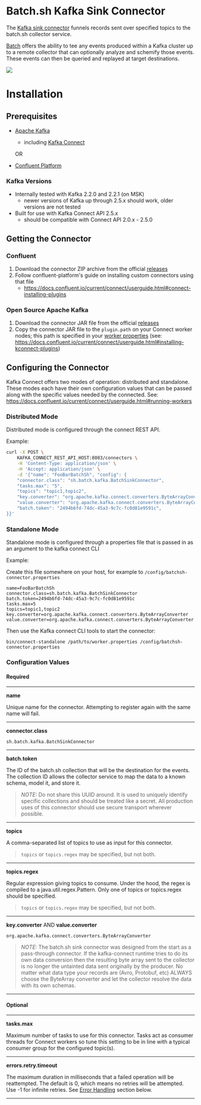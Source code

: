 # Batch.sh Kafka Sink Connector

The [Kafka sink connector](https://docs.confluent.io/current/connect/devguide.html#sink-tasks) funnels records sent over specified topics to the batch.sh collector service.

[Batch](https://batch.sh) offers the ability to tee any events produced within a Kafka cluster up to a remote collector that can optionally analyze and schemify those events.
These events can then be queried and replayed at target destinations.

[![](https://mermaid.ink/img/eyJjb2RlIjoiZ3JhcGggTFJcblx0QVtQcm9kdWNlcl0gLS0-fHNlbmQgbWVzc2FnZXwgQntLYWZrYSBCcm9rZXJzfVxuXHRCIC0tPiBEW2ZhOmZhLXVzZXIgQ29uc3VtZXIgMV1cblx0QiAtLT4gRVtmYTpmYS11c2VyIENvbnN1bWVyIDJdXG5cdEIgLS0-IEZbZmE6ZmEtdXNlciBDb25zdW1lciAzXVxuICBCIC0tPiBDKGJhdGNoLnNoIGthZmthIHNpbmsgY29ubmVjdG9yKVxuICBDIC0tPiB8bWVzc2FnZXMgb3ZlciB0b3BpY3MgY29uZmlndXJlZCBmb3IgYmF0Y2guc2h8R1soYmF0Y2guc2gga2Fma2EgY29sbGVjdG9yKV1cblx0XHRcdFx0XHQiLCJtZXJtYWlkIjp7InRoZW1lIjoiZGVmYXVsdCJ9LCJ1cGRhdGVFZGl0b3IiOmZhbHNlfQ)](https://mermaid-js.github.io/mermaid-live-editor/#/edit/eyJjb2RlIjoiZ3JhcGggTFJcblx0QVtQcm9kdWNlcl0gLS0-fHNlbmQgbWVzc2FnZXwgQntLYWZrYSBCcm9rZXJzfVxuXHRCIC0tPiBEW2ZhOmZhLXVzZXIgQ29uc3VtZXIgMV1cblx0QiAtLT4gRVtmYTpmYS11c2VyIENvbnN1bWVyIDJdXG5cdEIgLS0-IEZbZmE6ZmEtdXNlciBDb25zdW1lciAzXVxuICBCIC0tPiBDKGJhdGNoLnNoIGthZmthIHNpbmsgY29ubmVjdG9yKVxuICBDIC0tPiB8bWVzc2FnZXMgb3ZlciB0b3BpY3MgY29uZmlndXJlZCBmb3IgYmF0Y2guc2h8R1soYmF0Y2guc2gga2Fma2EgY29sbGVjdG9yKV1cblx0XHRcdFx0XHQiLCJtZXJtYWlkIjp7InRoZW1lIjoiZGVmYXVsdCJ9LCJ1cGRhdGVFZGl0b3IiOmZhbHNlfQ)

# Installation

## Prerequisites

* [Apache Kafka](https://kafka.apache.org/downloads)
  * including [Kafka Connect](https://docs.confluent.io/current/connect/index.html)
  
  OR
  
* [Confluent Platform](https://docs.confluent.io/current/platform.html#cp-platform)


### Kafka Versions
* Internally tested with Kafka 2.2.0 and 2.2.1 (on MSK)
  * newer versions of Kafka up through 2.5.x should work, older versions are not tested
* Built for use with Kafka Connect API 2.5.x
  * should be compatible with Connect API 2.0.x - 2.5.0

## Getting the Connector

### Confluent

1. Download the connector ZIP archive from the official [releases](https://github.com/batchcorp/kafka-sink-connector/releases/)
2. Follow confluent-platform's guide on installing custom connectors using that file
    * https://docs.confluent.io/current/connect/userguide.html#connect-installing-plugins

### Open Source Apache Kafka

1. Download the connector JAR file from the official [releases](https://github.com/batchcorp/kafka-sink-connector/releases/)
2. Copy the connector JAR file to the `plugin.path` on your Connect worker nodes; this path is specified in your
[worker properties](https://docs.confluent.io/current/connect/userguide.html#connect-configuring-workers) (see: https://docs.confluent.io/current/connect/userguide.html#installing-kconnect-plugins)

## Configuring the Connector

Kafka Connect offers two modes of operation: distributed and standalone. These modes each have their own configuration values that
can be passed along with the specific values needed by the connected. See: https://docs.confluent.io/current/connect/userguide.html#running-workers

### Distributed Mode

Distributed mode is configured through the connect REST API.

Example:

```bash
curl -X POST \
    KAFKA_CONNECT_REST_API_HOST:8083/connectors \
    -H 'Content-Type: application/json' \
    -H 'Accept: application/json' \
    -d '{"name": "FooBarBatchSh", "config": {
    "connector.class": "sh.batch.kafka.BatchSinkConnector",
    "tasks.max": "5",
    "topics": "topic1,topic2",
    "key.converter": "org.apache.kafka.connect.converters.ByteArrayConverter",
    "value.converter": "org.apache.kafka.connect.converters.ByteArrayConverter",
    "batch.token": "2494b6fd-74dc-45a3-9c7c-fc0d81e9591c",
}}'

``` 

### Standalone Mode

Standalone mode is configured through a properties file that is passed in as an argument to the kafka connect CLI

Example:

Create this file somewhere on your host, for example to `/config/batchsh-connector.properties`

```properties
name=FooBarBatchSh
connector.class=sh.batch.kafka.BatchSinkConnector
batch.token=2494b6fd-74dc-45a3-9c7c-fc0d81e9591c
tasks.max=5
topics=topic1,topic2
key.converter=org.apache.kafka.connect.converters.ByteArrayConverter
value.converter=org.apache.kafka.connect.converters.ByteArrayConverter
```

Then use the Kafka connect CLI tools to start the connector:

`bin/connect-standalone /path/to/worker.properties /config/batchsh-connector.properties`

### Configuration Values

#### Required

---
**name**

Unique name for the connector. Attempting to register again with the same name will fail.

---
**connector.class**

`sh.batch.kafka.BatchSinkConnector`
___
**batch.token**

The ID of the batch.sh collection that will be the destination for the events. The collection ID allows the collector service
to map the data to a known schema, model it, and store it.

> *NOTE:* Do not share this UUID around. It is used to uniquely identify specific collections and should be treated like a secret.
> All production uses of this connector should use secure transport wherever possible.

---
**topics**

A comma-separated list of topics to use as input for this connector.

> `topics` or `topics.regex` may be specified, but not both.
---
**topics.regex**

Regular expression giving topics to consume. Under the hood, the regex is compiled to a java.util.regex.Pattern. Only one of topics or topics.regex should be specified.

> `topics` or `topics.regex` may be specified, but not both.
---
**key.converter** AND **value.converter**

`org.apache.kafka.connect.converters.ByteArrayConverter`

> *NOTE:* The batch.sh sink connector was designed from the start as a pass-through connector. If the kafka-connect runtime tries to do
> its own data conversion then the resulting byte array sent to the collector is no longer the untainted data sent originally by the
> producer. No matter what data type your records are (Avro, Protobuf, etc) ALWAYS choose the ByteArray converter and let the collector
> resolve the data with its own schemas. 
___

#### Optional

---
**tasks.max**

Maximum number of tasks to use for this connector. Tasks act as consumer threads for Connect workers so tune this setting
to be in line with a typical consumer group for the configured topic(s).

---
**errors.retry.timeout**

The maximum duration in milliseconds that a failed operation will be reattempted. The default is 0, which means no retries will be attempted. 
Use -1 for infinite retries. See [Error Handling](#Error-Handling) section below.
___
